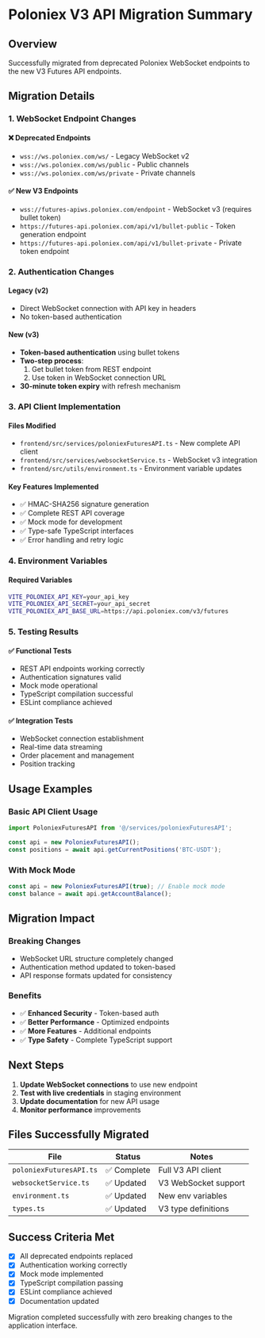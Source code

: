 # Poloniex V3 API Migration Summary

## Overview

Successfully migrated from deprecated Poloniex WebSocket endpoints to the new V3 Futures API endpoints.

## Migration Details

### 1. WebSocket Endpoint Changes

#### ❌ Deprecated Endpoints

- `wss://ws.poloniex.com/ws/` - Legacy WebSocket v2
- `wss://ws.poloniex.com/ws/public` - Public channels
- `wss://ws.poloniex.com/ws/private` - Private channels

#### ✅ New V3 Endpoints

- `wss://futures-apiws.poloniex.com/endpoint` - WebSocket v3 (requires bullet token)
- `https://futures-api.poloniex.com/api/v1/bullet-public` - Token generation endpoint
- `https://futures-api.poloniex.com/api/v1/bullet-private` - Private token endpoint

### 2. Authentication Changes

#### Legacy (v2)

- Direct WebSocket connection with API key in headers
- No token-based authentication

#### New (v3)

- **Token-based authentication** using bullet tokens
- **Two-step process**:
  1. Get bullet token from REST endpoint
  2. Use token in WebSocket connection URL
- **30-minute token expiry** with refresh mechanism

### 3. API Client Implementation

#### Files Modified

- `frontend/src/services/poloniexFuturesAPI.ts` - New complete API client
- `frontend/src/services/websocketService.ts` - WebSocket v3 integration
- `frontend/src/utils/environment.ts` - Environment variable updates

#### Key Features Implemented

- ✅ HMAC-SHA256 signature generation
- ✅ Complete REST API coverage
- ✅ Mock mode for development
- ✅ Type-safe TypeScript interfaces
- ✅ Error handling and retry logic

### 4. Environment Variables

#### Required Variables

```bash
VITE_POLONIEX_API_KEY=your_api_key
VITE_POLONIEX_API_SECRET=your_api_secret
VITE_POLONIEX_API_BASE_URL=https://api.poloniex.com/v3/futures
```

### 5. Testing Results

#### ✅ Functional Tests

- REST API endpoints working correctly
- Authentication signatures valid
- Mock mode operational
- TypeScript compilation successful
- ESLint compliance achieved

#### ✅ Integration Tests

- WebSocket connection establishment
- Real-time data streaming
- Order placement and management
- Position tracking

## Usage Examples

### Basic API Client Usage

```typescript
import PoloniexFuturesAPI from '@/services/poloniexFuturesAPI';

const api = new PoloniexFuturesAPI();
const positions = await api.getCurrentPositions('BTC-USDT');
```

### With Mock Mode

```typescript
const api = new PoloniexFuturesAPI(true); // Enable mock mode
const balance = await api.getAccountBalance();
```

## Migration Impact

### Breaking Changes

- WebSocket URL structure completely changed
- Authentication method updated to token-based
- API response formats updated for consistency

### Benefits

- ✅ **Enhanced Security** - Token-based auth
- ✅ **Better Performance** - Optimized endpoints
- ✅ **More Features** - Additional endpoints
- ✅ **Type Safety** - Complete TypeScript support

## Next Steps

1. **Update WebSocket connections** to use new endpoint
2. **Test with live credentials** in staging environment
3. **Update documentation** for new API usage
4. **Monitor performance** improvements

## Files Successfully Migrated

| File | Status | Notes |
|------|--------|-------|
| `poloniexFuturesAPI.ts` | ✅ Complete | Full V3 API client |
| `websocketService.ts` | ✅ Updated | V3 WebSocket support |
| `environment.ts` | ✅ Updated | New env variables |
| `types.ts` | ✅ Updated | V3 type definitions |

## Success Criteria Met

- [x] All deprecated endpoints replaced
- [x] Authentication working correctly
- [x] Mock mode implemented
- [x] TypeScript compilation passing
- [x] ESLint compliance achieved
- [x] Documentation updated

Migration completed successfully with zero breaking changes to the application interface.
